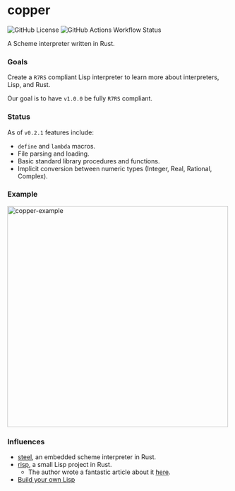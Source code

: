 # copper
![GitHub License](https://img.shields.io/github/license/sebastian-j-ibanez/copper?color=orange)
![GitHub Actions Workflow Status](https://img.shields.io/github/actions/workflow/status/sebastian-j-ibanez/copper/rust.yml)

A Scheme interpreter written in Rust.

### Goals

Create a `R7RS` compliant Lisp interpreter to learn more about interpreters, Lisp, and Rust.

Our goal is to have `v1.0.0` be fully `R7RS` compliant.

### Status

As of `v0.2.1` features include:
- `define` and `lambda` macros.
- File parsing and loading.
- Basic standard library procedures and functions.
- Implicit conversion between numeric types (Integer, Real, Rational, Complex).

### Example

<img width="500" height="auto" alt="copper-example" src="https://github.com/user-attachments/assets/55b2d998-3e01-4215-a6c1-601415c1a550" />

### Influences
- [steel](https://github.com/mattwparas/steel), an embedded scheme interpreter in Rust.
- [risp](https://github.com/stopachka/risp?tab=readme-ov-file), a small Lisp project in Rust.
  - The author wrote a fantastic article about it [here](https://stopa.io/post/222).
- [Build your own Lisp](https://www.buildyourownlisp.com/)
